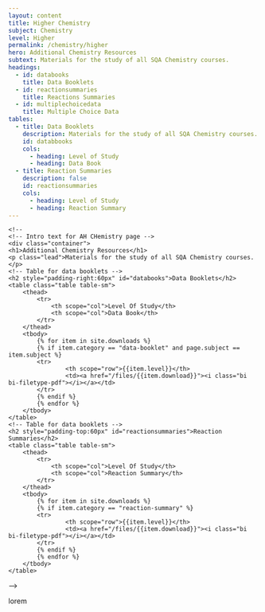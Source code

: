 ```yaml
---
layout: content
title: Higher Chemistry
subject: Chemistry
level: Higher
permalink: /chemistry/higher
hero: Additional Chemistry Resources
subtext: Materials for the study of all SQA Chemistry courses.
headings:
  - id: databooks
    title: Data Booklets
  - id: reactionsummaries
    title: Reactions Summaries
  - id: multiplechoicedata
    title: Multiple Choice Data
tables:
  - title: Data Booklets
    description: Materials for the study of all SQA Chemistry courses.
    id: databbooks
    cols:
      - heading: Level of Study
      - heading: Data Book
  - title: Reaction Summaries
    description: false
    id: reactionsummaries
    cols:
      - heading: Level of Study
      - heading: Reaction Summary
---
```

    <!--
    <!-- Intro text for AH CHemistry page -->
    <div class="container">
    <h1>Additional Chemistry Resources</h1>
    <p class="lead">Materials for the study of all SQA Chemistry courses.</p>
    <!-- Table for data booklets -->
    <h2 style="padding-right:60px" id="databooks">Data Booklets</h2>
    <table class="table table-sm">
        <thead>
            <tr>
                <th scope="col">Level Of Study</th>
                <th scope="col">Data Book</th>
            </tr>
        </thead>
        <tbody>
            {% for item in site.downloads %}
            {% if item.category == "data-booklet" and page.subject == item.subject %}
            <tr>
                    <th scope="row">{{item.level}}</th>
                    <td><a href="/files/{{item.download}}"><i class="bi bi-filetype-pdf"></i></a></td>
            </tr>
            {% endif %}
            {% endfor %}
        </tbody>
    </table>
    <!-- Table for data booklets -->
    <h2 style="padding-top:60px" id="reactionsummaries">Reaction Summaries</h2>
    <table class="table table-sm">
        <thead>
            <tr>
                <th scope="col">Level Of Study</th>
                <th scope="col">Reaction Summary</th>
            </tr>
        </thead>
        <tbody>
            {% for item in site.downloads %}
            {% if item.category == "reaction-summary" %}
            <tr>
                    <th scope="row">{{item.level}}</th>
                    <td><a href="/files/{{item.download}}"><i class="bi bi-filetype-pdf"></i></a></td>
            </tr>
            {% endif %}
            {% endfor %}
        </tbody>
    </table>
-->
<p>lorem  <br><br><br><br><br><br><br><br><br><br><br><br>
